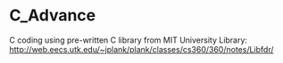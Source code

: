 # C_Advance
C coding using pre-written C library from MIT University
Library: <http://web.eecs.utk.edu/~jplank/plank/classes/cs360/360/notes/Libfdr/>
